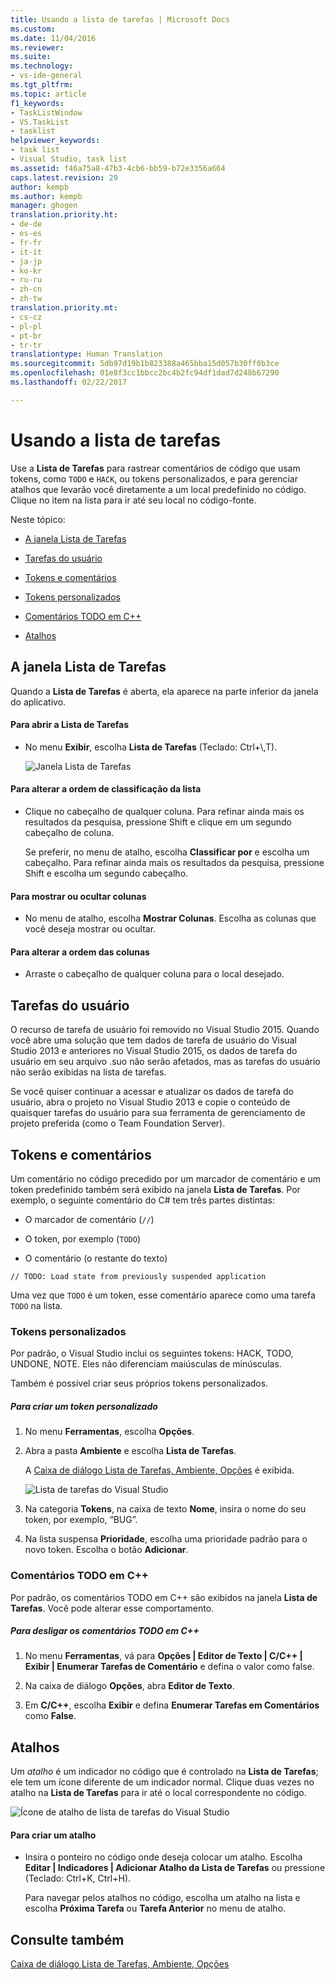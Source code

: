 ```yaml
---
title: Usando a lista de tarefas | Microsoft Docs
ms.custom: 
ms.date: 11/04/2016
ms.reviewer: 
ms.suite: 
ms.technology:
- vs-ide-general
ms.tgt_pltfrm: 
ms.topic: article
f1_keywords:
- TaskListWindow
- VS.TaskList
- tasklist
helpviewer_keywords:
- task list
- Visual Studio, task list
ms.assetid: f46a75a8-47b3-4cb6-bb59-b72e3356a664
caps.latest.revision: 29
author: kempb
ms.author: kempb
manager: ghogen
translation.priority.ht:
- de-de
- es-es
- fr-fr
- it-it
- ja-jp
- ko-kr
- ru-ru
- zh-cn
- zh-tw
translation.priority.mt:
- cs-cz
- pl-pl
- pt-br
- tr-tr
translationtype: Human Translation
ms.sourcegitcommit: 5db97d19b1b823388a465bba15d057b30ff0b3ce
ms.openlocfilehash: 01e8f3cc1bbcc2bc4b2fc94df1dad7d248b67290
ms.lasthandoff: 02/22/2017

---
```

# <a name="using-the-task-list"></a>Usando a lista de tarefas
Use a **Lista de Tarefas** para rastrear comentários de código que usam tokens, como `TODO` e `HACK`, ou tokens personalizados, e para gerenciar atalhos que levarão você diretamente a um local predefinido no código. Clique no item na lista para ir até seu local no código-fonte.  
  
 Neste tópico:  
  
-   [A janela Lista de Tarefas](../ide/using-the-task-list.md#taskListWindow)  
  
-   [Tarefas do usuário](../ide/using-the-task-list.md#userTasks)  
  
-   [Tokens e comentários](../ide/using-the-task-list.md#tokensComments)  
  
-   [Tokens personalizados](../ide/using-the-task-list.md#customTokens)  
  
-   [Comentários TODO em C++](../ide/using-the-task-list.md#cppComments)  
  
-   [Atalhos](../ide/using-the-task-list.md#shortcuts)  
  
##  <a name="taskListWindow"></a> A janela Lista de Tarefas  
 Quando a **Lista de Tarefas** é aberta, ela aparece na parte inferior da janela do aplicativo.  
  
#### <a name="to-open-the-task-list"></a>Para abrir a Lista de Tarefas  
  
-   No menu **Exibir**, escolha **Lista de Tarefas** (Teclado: Ctrl+\\,T).  
  
     ![Janela Lista de Tarefas](~/ide/media/vs2015_task_list.png "vs2015_task_list")  
  
#### <a name="to-change-the-sort-order-of-the-list"></a>Para alterar a ordem de classificação da lista  
  
-   Clique no cabeçalho de qualquer coluna. Para refinar ainda mais os resultados da pesquisa, pressione Shift e clique em um segundo cabeçalho de coluna.  
  
     Se preferir, no menu de atalho, escolha **Classificar por** e escolha um cabeçalho. Para refinar ainda mais os resultados da pesquisa, pressione Shift e escolha um segundo cabeçalho.  
  
#### <a name="to-show-or-hide-columns"></a>Para mostrar ou ocultar colunas  
  
-   No menu de atalho, escolha **Mostrar Colunas**. Escolha as colunas que você deseja mostrar ou ocultar.  
  
#### <a name="to-change-the-order-of-the-columns"></a>Para alterar a ordem das colunas  
  
-   Arraste o cabeçalho de qualquer coluna para o local desejado.  
  
##  <a name="userTasks"></a> Tarefas do usuário  
 O recurso de tarefa de usuário foi removido no Visual Studio 2015. Quando você abre uma solução que tem dados de tarefa de usuário do Visual Studio 2013 e anteriores no Visual Studio 2015, os dados de tarefa do usuário em seu arquivo .suo não serão afetados, mas as tarefas do usuário não serão exibidas na lista de tarefas.  
  
 Se você quiser continuar a acessar e atualizar os dados de tarefa do usuário, abra o projeto no Visual Studio 2013 e copie o conteúdo de quaisquer tarefas do usuário para sua ferramenta de gerenciamento de projeto preferida (como o Team Foundation Server).  
  
##  <a name="tokensComments"></a> Tokens e comentários  
 Um comentário no código precedido por um marcador de comentário e um token predefinido também será exibido na janela **Lista de Tarefas**. Por exemplo, o seguinte comentário do C# tem três partes distintas:  
  
-   O marcador de comentário (`//`)  
  
-   O token, por exemplo (`TODO`)  
  
-   O comentário (o restante do texto)  
  
```  
// TODO: Load state from previously suspended application  
```  
  
 Uma vez que `TODO` é um token, esse comentário aparece como uma tarefa `TODO` na lista.  
  
###  <a name="customTokens"></a> Tokens personalizados  
 Por padrão, o Visual Studio inclui os seguintes tokens: HACK, TODO, UNDONE, NOTE. Eles não diferenciam maiúsculas de minúsculas.  
  
 Também é possível criar seus próprios tokens personalizados.  
  
##### <a name="to-create-a-custom-token"></a>Para criar um token personalizado  
  
1.  No menu **Ferramentas**, escolha **Opções**.  
  
2.  Abra a pasta **Ambiente** e escolha **Lista de Tarefas**.  
  
     A [Caixa de diálogo Lista de Tarefas, Ambiente, Opções](../ide/reference/task-list-environment-options-dialog-box.md) é exibida.  
  
     ![Lista de tarefas do Visual Studio](~/ide/media/vs2015_task_list_options.png "vs2015_task_list_options")  
  
3.  Na categoria **Tokens**, na caixa de texto **Nome**, insira o nome do seu token, por exemplo, “BUG”.  
  
4.  Na lista suspensa **Prioridade**, escolha uma prioridade padrão para o novo token. Escolha o botão **Adicionar**.  
  
###  <a name="cppComments"></a> Comentários TODO em C++  
 Por padrão, os comentários TODO em C++ são exibidos na janela **Lista de Tarefas**. Você pode alterar esse comportamento.  
  
##### <a name="to-turn-off-c-todo-comments"></a>Para desligar os comentários TODO em C++  
  
1.  No menu **Ferramentas**, vá para **Opções &#124; Editor de Texto &#124; C/C++ &#124; Exibir &#124; Enumerar Tarefas de Comentário** e defina o valor como false.  
  
2.  Na caixa de diálogo **Opções**, abra **Editor de Texto**.  
  
3.  Em **C/C++**, escolha **Exibir** e defina **Enumerar Tarefas em Comentários** como **False**.  
  
##  <a name="shortcuts"></a> Atalhos  
 Um *atalho* é um indicador no código que é controlado na **Lista de Tarefas**; ele tem um ícone diferente de um indicador normal. Clique duas vezes no atalho na **Lista de Tarefas** para ir até o local correspondente no código.  
  
 ![Ícone de atalho de lista de tarefas do Visual Studio](~/ide/media/vs2015_task_list_bookmark.png "vs2015_task_list_bookmark")  
  
#### <a name="to-create-a-shortcut"></a>Para criar um atalho  
  
-   Insira o ponteiro no código onde deseja colocar um atalho. Escolha **Editar &#124; Indicadores &#124; Adicionar Atalho da Lista de Tarefas** ou pressione (Teclado: Ctrl+K, Ctrl+H).  
  
     Para navegar pelos atalhos no código, escolha um atalho na lista e escolha **Próxima Tarefa** ou **Tarefa Anterior** no menu de atalho.  
  
## <a name="see-also"></a>Consulte também  
 [Caixa de diálogo Lista de Tarefas, Ambiente, Opções](../ide/reference/task-list-environment-options-dialog-box.md)
